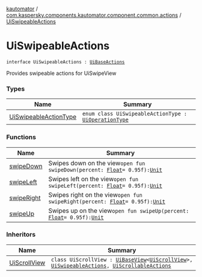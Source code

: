 [kautomator](../../index.md) / [com.kaspersky.components.kautomator.component.common.actions](../index.md) / [UiSwipeableActions](./index.md)

# UiSwipeableActions

`interface UiSwipeableActions : `[`UiBaseActions`](../-ui-base-actions/index.md)

Provides swipeable actions for UiSwipeView

### Types

| Name | Summary |
|---|---|
| [UiSwipeableActionType](-ui-swipeable-action-type/index.md) | `enum class UiSwipeableActionType : `[`UiOperationType`](../../com.kaspersky.components.kautomator.intercept.operation/-ui-operation-type/index.md) |

### Functions

| Name | Summary |
|---|---|
| [swipeDown](swipe-down.md) | Swipes down on the view`open fun swipeDown(percent: `[`Float`](https://kotlinlang.org/api/latest/jvm/stdlib/kotlin/-float/index.html)` = 0.95f): `[`Unit`](https://kotlinlang.org/api/latest/jvm/stdlib/kotlin/-unit/index.html) |
| [swipeLeft](swipe-left.md) | Swipes left on the view`open fun swipeLeft(percent: `[`Float`](https://kotlinlang.org/api/latest/jvm/stdlib/kotlin/-float/index.html)` = 0.95f): `[`Unit`](https://kotlinlang.org/api/latest/jvm/stdlib/kotlin/-unit/index.html) |
| [swipeRight](swipe-right.md) | Swipes right on the view`open fun swipeRight(percent: `[`Float`](https://kotlinlang.org/api/latest/jvm/stdlib/kotlin/-float/index.html)` = 0.95f): `[`Unit`](https://kotlinlang.org/api/latest/jvm/stdlib/kotlin/-unit/index.html) |
| [swipeUp](swipe-up.md) | Swipes up on the view`open fun swipeUp(percent: `[`Float`](https://kotlinlang.org/api/latest/jvm/stdlib/kotlin/-float/index.html)` = 0.95f): `[`Unit`](https://kotlinlang.org/api/latest/jvm/stdlib/kotlin/-unit/index.html) |

### Inheritors

| Name | Summary |
|---|---|
| [UiScrollView](../../com.kaspersky.components.kautomator.component.scroll/-ui-scroll-view/index.md) | `class UiScrollView : `[`UiBaseView`](../../com.kaspersky.components.kautomator.component.common.views/-ui-base-view/index.md)`<`[`UiScrollView`](../../com.kaspersky.components.kautomator.component.scroll/-ui-scroll-view/index.md)`>, `[`UiSwipeableActions`](./index.md)`, `[`UiScrollableActions`](../-ui-scrollable-actions/index.md) |
